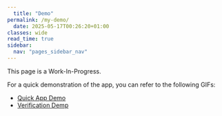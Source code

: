 ```yaml
---
  title: "Demo"
permalink: /my-demo/
  date: 2025-05-17T00:26:20+01:00
classes: wide
read_time: true
sidebar:
  nav: "pages_sidebar_nav"
---
```

  
This page is a Work-In-Progress. 


For a quick demonstration of the app, you can
refer to the following GIFs:

* [Quick App Demo](https://jvgiordano.github.io/OSSMM/quick-intro/#quick-app-demo)
* [Verification Demp](https://jvgiordano.github.io/OSSMM/final-checks/)